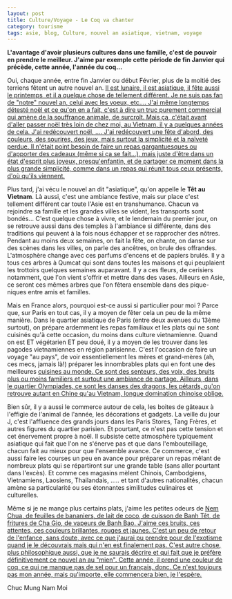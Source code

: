 ```yaml
---
layout: post
title: Culture/Voyage - Le Coq va chanter
category: tourisme
tags: asie, blog, Culture, nouvel an asiatique, vietnam, voyage
---
```

**L'avantage d'avoir plusieurs cultures dans une famille, c'est de pouvoir en prendre le meilleur. J'aime par exemple cette période de fin Janvier qui précède, cette année, l'année du coq...**

Oui, chaque année, entre fin Janvier ou début Février, plus de la moitié des terriens fêtent un autre nouvel an. <span style="text-decoration:underline;"><a href="https://cheziceman.wordpress.com/2016/02/13/blog-annee-du-singe/">Il est lunaire, il est asiatique,</a> il fête aussi le printemps  et il a quelque chose de tellement différent. Je ne suis pas fan de "notre" nouvel an, celui avec les voeux, etc.... J'ai même longtemps détesté noël et ce qu'on en a fait, c'est à dire un truc purement commercial qui amène de la souffrance animale, de surcroît. Mais ça, c'était avant d'aller passer noël très loin de chez moi, au Vietnam, il y a quelques années de cela. J'ai redécouvert noël, .... J'ai redécouvert une fête d'abord, des couleurs, des sourires, des jeux, mais surtout la simplicité et la naïveté perdue. Il n'était point besoin de faire un repas gargantuesques ou d'apporter des cadeaux (même si ça se fait...), mais juste d'être dans un état d'esprit plus joyeux, presqu'enfantin, et de partager ce moment dans la plus grande simplicité, comme dans un repas qui réunit tous ceux présents, d'où qu'ils viennent.

Plus tard, j'ai vécu le nouvel an dit "asiatique", qu'on appelle le **Têt au Vietnam**. Là aussi, c'est une ambiance festive, mais sur place c'est tellement différent car toute l'Asie est en transhumance. Chacun va rejoindre sa famille et les grandes villes se vident, les transports sont bondés... C'est quelque chose à vivre, et le lendemain du premier jour, on se retrouve aussi dans des temples à l'ambiance si différente, dans des traditions qui peuvent à la fois nous échapper et se rapprocher des nôtres. Pendant au moins deux semaines, on fait la fête, on chante, on danse sur des scènes dans les villes, on parle des ancêtres, on brule des offrandes. L'atmosphère change avec ces parfums d'encens et de papiers brulés. Il y a tous ces arbres à Qumcat qui sont dans toutes les maisons et qui peuplaient les trottoirs quelques semaines auparavant. Il y a ces fleurs, de cerisiers notamment, que l'on vient s'offrir et mettre dans des vases. Ailleurs en Asie, ce seront ces mêmes arbres que l'on fêtera ensemble dans des pique-niques entre amis et familles.

Mais en France alors, pourquoi est-ce aussi si particulier pour moi ? Parce que, sur Paris en tout cas, il y a moyen de fêter cela un peu de la même manière. Dans le quartier asiatique de Paris (entre deux avenues du 13ème surtout), on prépare ardemment les repas familiaux et les plats qui ne sont cuisinés qu'à cette occasion, du moins dans culture vietnamienne. Quand on est ET végétarien ET peu doué, il y a moyen de les trouver dans les pagodes vietnamiennes en région parisienne. C'est l'occasion de faire un voyage "au pays", de voir essentiellement les mères et grand-mères (ah, ces mecs, jamais là!) préparer les innombrables plats qui en font une des meilleures <span style="text-decoration:underline;"><a href="https://cheziceman.wordpress.com/2014/07/24/vietmiam-a-la-decouverte-du-vietnam-culinaire/">cuisines au monde</a>. Ce sont des senteurs, des voix, des bruits plus ou moins familiers et surtout une ambiance de partage. Ailleurs, dans le quartier Olympiades, ce sont les danses des dragons, les pétards, qu'on retrouve autant en Chine qu'au Vietnam, longue domination chinoise oblige.

Bien sûr, il y a aussi le commerce autour de cela, les boites de gâteaux à l'effigie de l'animal de l'année, les décorations et gadgets. La veille du jour J, c'est l'affluence des grands jours dans les Paris Stores, Tang Frères, et autres figures du quartier parisien. Et pourtant, ce n'est pas cette tension et cet énervement propre à noël. Il subsiste cette atmosphère typiquement asiatique qui fait que l'on ne s'énerve pas et que dans l'embouteillage, chacun fait au mieux pour que l'ensemble avance. Ce commerce, c'est aussi faire les courses un peu en avance pour préparer un repas mêlant de nombreux plats qui se répartiront sur une grande table (sans aller pourtant dans l'excès). Et comme ces magasins mèlent Chinois, Cambodgiens, Vietnamiens, Laosiens, Thailandais, ..... et tant d'autres nationalités, chacun amène sa particularité ou ses étonnantes similitudes culinaires et culturelles.

Même si je ne mange plus certains plats, j'aime les petites odeurs de <span style="text-decoration:underline;"><a href="https://fr.wikipedia.org/wiki/Nem_chua">Nem Chua</a>, de feuilles de bananiers, de lait de coco, de cuisson de <span style="text-decoration:underline;"><a href="https://en.wikipedia.org/wiki/Bánh_tét">Banh Têt</a>, de fritures de <span style="text-decoration:underline;"><a href="https://en.wikipedia.org/wiki/Chả_giò">Cha Gio</a>, de vapeurs de <span style="text-decoration:underline;"><a href="https://en.wikipedia.org/wiki/Bánh_bao">Banh Bao</a>. J'aime ces bruits, ces attentes, ces couleurs brillantes, rouges et jaunes. C'est un peu de retour de l'enfance, sans doute, avec ce que j'aurai pu prendre pour de l'exotisme quand je le découvrais mais qui n'en est finalement pas. C'est autre chose, plus philosophique aussi, que je ne saurais décrire et qui fait que je préfère définitivement ce nouvel an au "mien". Cette année, il prend une couleur de coq, ce qui ne manque pas de sel pour un français, donc. Ce n'est toujours pas mon année, mais qu'importe, elle commencera bien, je l'espère.

Chuc Mung Nam Moi

